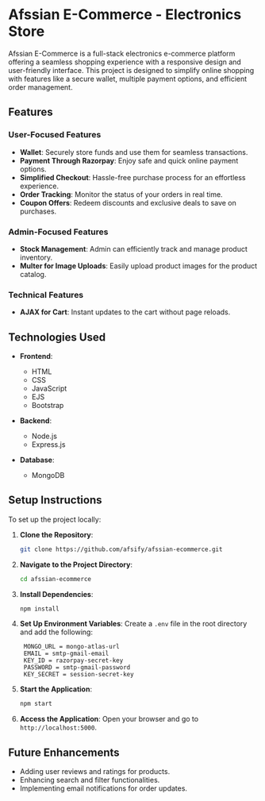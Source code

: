# Afssian E-Commerce - Electronics Store

Afssian E-Commerce is a full-stack electronics e-commerce platform offering a seamless shopping experience with a responsive design and user-friendly interface. This project is designed to simplify online shopping with features like a secure wallet, multiple payment options, and efficient order management.

## Features

### User-Focused Features
- **Wallet**: Securely store funds and use them for seamless transactions.
- **Payment Through Razorpay**: Enjoy safe and quick online payment options.
- **Simplified Checkout**: Hassle-free purchase process for an effortless experience.
- **Order Tracking**: Monitor the status of your orders in real time.
- **Coupon Offers**: Redeem discounts and exclusive deals to save on purchases.

### Admin-Focused Features
- **Stock Management**: Admin can efficiently track and manage product inventory.
- **Multer for Image Uploads**: Easily upload product images for the product catalog.

### Technical Features
- **AJAX for Cart**: Instant updates to the cart without page reloads.

## Technologies Used

- **Frontend**:
  - HTML
  - CSS
  - JavaScript
  - EJS
  - Bootstrap

- **Backend**:
  - Node.js
  - Express.js

- **Database**:
  - MongoDB

## Setup Instructions

To set up the project locally:

1. **Clone the Repository**:
   ```bash
   git clone https://github.com/afsify/afssian-ecommerce.git
   ```

2. **Navigate to the Project Directory**:
   ```bash
   cd afssian-ecommerce
   ```

3. **Install Dependencies**:
   ```bash
   npm install
   ```

4. **Set Up Environment Variables**:
   Create a `.env` file in the root directory and add the following:
   ```env
    MONGO_URL = mongo-atlas-url
    EMAIL = smtp-gmail-email
    KEY_ID = razorpay-secret-key
    PASSWORD = smtp-gmail-password
    KEY_SECRET = session-secret-key
   ```

5. **Start the Application**:
   ```bash
   npm start
   ```

6. **Access the Application**:
   Open your browser and go to `http://localhost:5000`.

## Future Enhancements

- Adding user reviews and ratings for products.
- Enhancing search and filter functionalities.
- Implementing email notifications for order updates.
